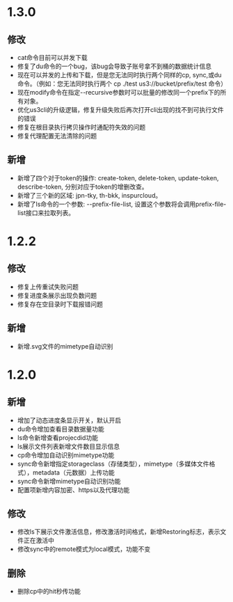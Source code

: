 # 1.3.0
## 修改

- cat命令目前可以并发下载
- 修复了du命令的一个bug，该bug会导致子账号拿不到桶的数据统计信息
- 现在可以并发的上传和下载，但是您无法同时执行两个同样的cp, sync,或du命令。（例如：您无法同时执行两个 cp ./test us3://bucket/prefix/test 命令）
- 现在modify命令在指定--recursive参数时可以批量的修改同一个prefix下的所有对象。
- 优化us3cli的升级逻辑，修复升级失败后再次打开cli出现的找不到可执行文件的错误
- 修复在根目录执行拷贝操作时通配符失效的问题
- 修复代理配置无法清除的问题

## 新增

- 新增了四个对于token的操作: create-token, delete-token, update-token, describe-token, 分别对应于token的增删改查。
- 新增了三个新的区域: jpn-tky, th-bkk, inspurcloud。
- 新增了ls命令的一个参数: --prefix-file-list, 设置这个参数将会调用prefix-file-list接口来拉取列表。

# 1.2.2
## 修改

- 修复上传重试失败问题
- 修复进度条展示出现负数问题
- 修复存在空目录时下载报错问题

## 新增

- 新增.svg文件的mimetype自动识别

# 1.2.0

## 新增

- 增加了动态进度条显示开关，默认开启
- du命令增加查看目录数据量功能
- ls命令新增查看projecdid功能
- ls展示文件列表新增文件数目显示信息
- cp命令增加自动识别mimetype功能
- sync命令新增指定storageclass（存储类型），mimetype（多媒体文件格式），metadata（元数据）上传功能
- sync命令新增mimetype自动识别功能
- 配置项新增内容加密、https以及代理功能

## 修改

- 修改ls下展示文件激活信息，修改激活时间格式，新增Restoring标志，表示文件正在激活中
- 修改sync中的remote模式为local模式，功能不变

## 删除

- 删除cp中的hit秒传功能